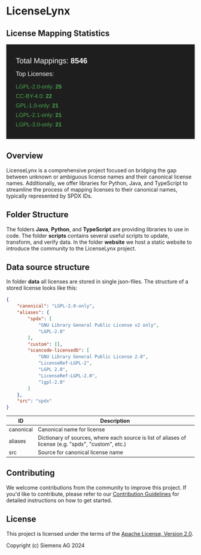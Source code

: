 # LicenseLynx

## License Mapping Statistics

![License Statistics](stats.svg)

## Overview

LicenseLynx is a comprehensive project
focused on bridging the gap between unknown or ambiguous license names and their canonical license names.
Additionally, we offer libraries for Python, Java,
and TypeScript to streamline the process of mapping licenses to their canonical names,
typically represented by SPDX IDs.

## Folder Structure

The folders **Java**, **Python**, and **TypeScript** are providing libraries to use in code.
The folder **scripts** contains several useful scripts to update, transform, and verify data.
In the folder **website** we host a static website to introduce the community to the LicenseLynx project.

## Data source structure

In folder **data** all licenses are stored in single json-files.
The structure of a stored license looks like this:

```json
{
    "canonical": "LGPL-2.0-only",
    "aliases": {
        "spdx": [
            "GNU Library General Public License v2 only",
            "LGPL-2.0"
        ],
        "custom": [],
        "scancode-licensedb": [
            "GNU Library General Public License 2.0",
            "LicenseRef-LGPL-2",
            "LGPL 2.0",
            "LicenseRef-LGPL-2.0",
            "lgpl-2.0"
        ]
    },
    "src": "spdx"
}

```

| ID        | Description                                                                                          |
|-----------|------------------------------------------------------------------------------------------------------|
| canonical | Canonical name for license                                                                           |
| aliases   | Dictionary of sources, where each source is list of aliases of license (e.g. "spdx", "custom", etc.) |
| src       | Source for canonical license name                                                                    |

## Contributing

We welcome contributions from the community to improve this project. If you'd like to contribute, please refer to
our [Contribution Guidelines](https://licenselynx.org/contribution) for detailed instructions on how to get started.

## License

This project is licensed under the terms of the [Apache License, Version 2.0](LICENSE).

Copyright (c) Siemens AG 2024
